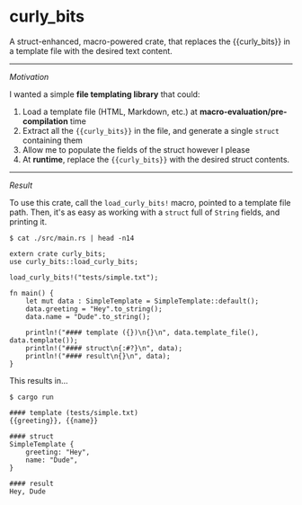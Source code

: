 # curly_bits

A struct-enhanced, macro-powered crate, that replaces the {{curly_bits}} in a template file with the desired text content.

---
*Motivation*

I wanted a simple **file templating library** that could:
 1. Load a template file (HTML, Markdown, etc.) at **macro-evaluation/pre-compilation** time
 2. Extract all the `{{curly_bits}}` in the file, and generate a single `struct` containing them
 3. Allow me to populate the fields of the struct however I please
 4. At **runtime**, replace the `{{curly_bits}}` with the desired struct contents.

---
*Result*

To use this crate, call the `load_curly_bits!` macro, pointed to a template file path.
Then, it's as easy as working with a `struct` full of `String` fields, and printing it.


`$ cat ./src/main.rs | head -n14`
```
extern crate curly_bits;
use curly_bits::load_curly_bits;

load_curly_bits!("tests/simple.txt");

fn main() {
    let mut data : SimpleTemplate = SimpleTemplate::default();
    data.greeting = "Hey".to_string();
    data.name = "Dude".to_string();

    println!("#### template ({})\n{}\n", data.template_file(), data.template());
    println!("#### struct\n{:#?}\n", data);
    println!("#### result\n{}\n", data);
}
```


This results in...

`$ cargo run`
```
#### template (tests/simple.txt)
{{greeting}}, {{name}}

#### struct
SimpleTemplate {
    greeting: "Hey",
    name: "Dude",
}

#### result
Hey, Dude

```
